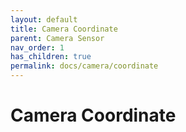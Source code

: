 ```yaml
---
layout: default
title: Camera Coordinate
parent: Camera Sensor
nav_order: 1
has_children: true
permalink: docs/camera/coordinate
---
```


# Camera Coordinate